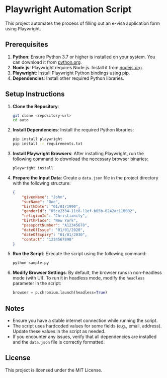 # Playwright Automation Script

This project automates the process of filling out an e-visa application form using Playwright.

## Prerequisites

1. **Python**: Ensure Python 3.7 or higher is installed on your system. You can download it from [python.org](https://www.python.org/).
2. **Node.js**: Playwright requires Node.js. Install it from [nodejs.org](https://nodejs.org/).
3. **Playwright**: Install Playwright Python bindings using pip.
4. **Dependencies**: Install other required Python libraries.

## Setup Instructions

1. **Clone the Repository**:
   ```bash
   git clone <repository-url>
   cd auto
   ```

2. **Install Dependencies**:
   Install the required Python libraries:
   ```bash
   pip install playwright
   pip install -r requirements.txt
   ```

3. **Install Playwright Browsers**:
   After installing Playwright, run the following command to download the necessary browser binaries:
   ```bash
   playwright install
   ```

4. **Prepare the Input Data**:
   Create a `data.json` file in the project directory with the following structure:
   ```json
   {
       "givenName": "John",
       "surName": "Doe",
       "birthDate": "01/01/1990",
       "genderId": "05ce2334-11c8-11ef-b05b-0242ac110002",
       "religionId": "Christianity",
       "birthPlace": "New York",
       "passportNumber": "A12345678",
       "dateOfIssue": "01/01/2020",
       "dateOfExpiry": "01/01/2030",
       "contact": "1234567890"
   }
   ```

5. **Run the Script**:
   Execute the script using the following command:
   ```bash
   python sample.py
   ```

6. **Modify Browser Settings**:
   By default, the browser runs in non-headless mode (with UI). To run it in headless mode, modify the `headless` parameter in the script:
   ```python
   browser = p.chromium.launch(headless=True)
   ```

## Notes

- Ensure you have a stable internet connection while running the script.
- The script uses hardcoded values for some fields (e.g., email, address). Update these values in the script as needed.
- If you encounter any issues, verify that all dependencies are installed and the `data.json` file is correctly formatted.

## License

This project is licensed under the MIT License.